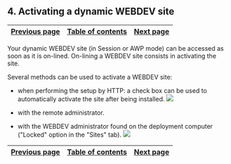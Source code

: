 
## 4. Activating a dynamic WEBDEV site
			

| [Previous page](../Concepts_WB/1410087484.md) | [Table of contents](../Concepts_WB/1410087102.md) | [Next page](../Concepts_WB/1410087486.md) |
| --- | --- | --- |



<a name="NOTE1"></a>
<a name="NOTE1_1"></a>
Your dynamic WEBDEV site (in Session or AWP mode) can be accessed as soon as it is on-lined. On-lining a WEBDEV site consists in activating the site.

Several methods can be used to activate a WEBDEV site:

- when performing the setup by HTTP: a check box can be used to automatically activate the site after being installed.
![](https://doc.pcsoft.fr/en-US/images/image.awp?langid=3&name=P7_D%E9ploiement%20-%20HC%20N%B0008%202.gif&type=thumb)





- with the remote administrator.

- with the WEBDEV administrator found on the deployment computer ("Locked" option in the "Sites" tab).
![](https://doc.pcsoft.fr/en-US/images/image.awp?langid=3&name=P7_Administrateur%20WB%20-%20HC%20N%B0002%202.gif&type=thumb)





| [Previous page](../Concepts_WB/1410087484.md) | [Table of contents](../Concepts_WB/1410087102.md) | [Next page](../Concepts_WB/1410087486.md) |
| --- | --- | --- |




